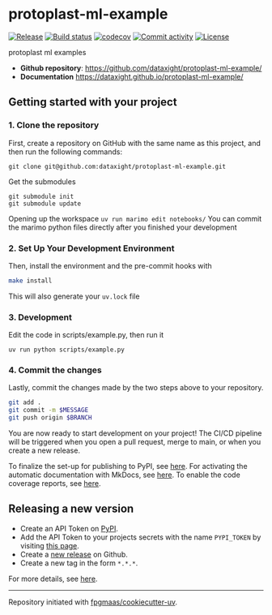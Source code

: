# protoplast-ml-example

[![Release](https://img.shields.io/github/v/release/dataxight/protoplast-ml-example)](https://img.shields.io/github/v/release/dataxight/protoplast-ml-example)
[![Build status](https://img.shields.io/github/actions/workflow/status/dataxight/protoplast-ml-example/main.yml?branch=main)](https://github.com/dataxight/protoplast-ml-example/actions/workflows/main.yml?query=branch%3Amain)
[![codecov](https://codecov.io/gh/dataxight/protoplast-ml-example/branch/main/graph/badge.svg)](https://codecov.io/gh/dataxight/protoplast-ml-example)
[![Commit activity](https://img.shields.io/github/commit-activity/m/dataxight/protoplast-ml-example)](https://img.shields.io/github/commit-activity/m/dataxight/protoplast-ml-example)
[![License](https://img.shields.io/github/license/dataxight/protoplast-ml-example)](https://img.shields.io/github/license/dataxight/protoplast-ml-example)

protoplast ml examples

- **Github repository**: <https://github.com/dataxight/protoplast-ml-example/>
- **Documentation** <https://dataxight.github.io/protoplast-ml-example/>

## Getting started with your project

### 1. Clone the repository

First, create a repository on GitHub with the same name as this project, and then run the following commands:

```
git clone git@github.com:dataxight/protoplast-ml-example.git
```

Get the submodules
```
git submodule init
git submodule update
```

Opening up the workspace
`uv run marimo edit notebooks/`
You can commit the marimo python files directly after you finished your development

### 2. Set Up Your Development Environment

Then, install the environment and the pre-commit hooks with

```bash
make install
```

This will also generate your `uv.lock` file


### 3. Development

Edit the code in scripts/example.py, then run it
```
uv run python scripts/example.py
```

### 4. Commit the changes

Lastly, commit the changes made by the two steps above to your repository.

```bash
git add .
git commit -m $MESSAGE
git push origin $BRANCH
```


You are now ready to start development on your project!
The CI/CD pipeline will be triggered when you open a pull request, merge to main, or when you create a new release.

To finalize the set-up for publishing to PyPI, see [here](https://fpgmaas.github.io/cookiecutter-uv/features/publishing/#set-up-for-pypi).
For activating the automatic documentation with MkDocs, see [here](https://fpgmaas.github.io/cookiecutter-uv/features/mkdocs/#enabling-the-documentation-on-github).
To enable the code coverage reports, see [here](https://fpgmaas.github.io/cookiecutter-uv/features/codecov/).

## Releasing a new version

- Create an API Token on [PyPI](https://pypi.org/).
- Add the API Token to your projects secrets with the name `PYPI_TOKEN` by visiting [this page](https://github.com/dataxight/protoplast-ml-example/settings/secrets/actions/new).
- Create a [new release](https://github.com/dataxight/protoplast-ml-example/releases/new) on Github.
- Create a new tag in the form `*.*.*`.

For more details, see [here](https://fpgmaas.github.io/cookiecutter-uv/features/cicd/#how-to-trigger-a-release).

---

Repository initiated with [fpgmaas/cookiecutter-uv](https://github.com/fpgmaas/cookiecutter-uv).
